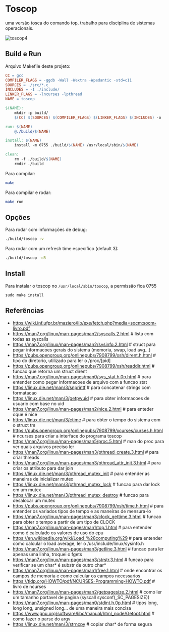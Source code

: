# Toscop
uma versão tosca do comando top,
trabalho para disciplina de sistemas operacionais.

![toscop4](https://user-images.githubusercontent.com/66813406/231803102-dae021aa-228b-4f96-8255-e3e38ff0d919.gif)

## Build e Run

Arquivo Makefile deste projeto:
```Makefile
CC = gcc
COMPILER_FLAGS = -ggdb -Wall -Wextra -Wpedantic -std=c11
SOURCES = ./src/*.c
INCLUDES = -I ./include/
LINKER_FLAGS = -lncurses -lpthread 
NAME = toscop

$(NAME):
	mkdir -p build/
	$(CC) $(SOURCES) $(COMPILER_FLAGS) $(LINKER_FLAGS) $(INCLUDES) -o ./build/$(NAME)

run: $(NAME) 
	@./build/$(NAME)

install: $(NAME)
	install -m 0755 ./build/$(NAME) /usr/local/sbin/$(NAME)

clean:
	rm -f ./build/$(NAME)
	rmdir ./build
```

Para compilar:
```bash
make
```
Para compilar e rodar:
```bash
make run
```

## Opções 
Para rodar com informações de debug:
```bash
./build/toscop -v
```
Para rodar com um refresh time específico (default 3):
```bash
./build/toscop -d5
```

## Install
Para instalar o toscop no `/usr/local/sbin/toscop`, a permissão fica 0755
```console
sudo make install
```

## Referências
- https://wiki.inf.ufpr.br/maziero/lib/exe/fetch.php?media=socm:socm-livro.pdf 
- https://man7.org/linux/man-pages/man2/syscalls.2.html                # lista com todas as syscalls
- https://man7.org/linux/man-pages/man2/sysinfo.2.html                 # struct para pegar informacoes gerais do sistema (memoria, swap, load avg...)
- https://pubs.opengroup.org/onlinepubs/7908799/xsh/dirent.h.html      # tipo do diretorio, utilizado para ler o /proc/[pid] 
- https://pubs.opengroup.org/onlinepubs/7908799/xsh/readdir.html       # funcao que retorna um struct dirent
- https://man7.org/linux/man-pages/man0/sys_stat.h.0p.html             # para entender como pegar informacoes de arquivo com a funcao stat 
- https://linux.die.net/man/3/snprintf                                 # para concatenar strings com formatacao
- https://linux.die.net/man/3/getpwuid                                 # para obter informacoes de usuario com base no uid
- https://man7.org/linux/man-pages/man2/nice.2.html                    # para enteder oque é nice
- https://linux.die.net/man/3/ctime                                    # para obter o tempo do sistema com o struct tm
- https://pubs.opengroup.org/onlinepubs/7908799/xcurses/curses.h.html  # ncurses para criar a interface do programa toscop
- https://man7.org/linux/man-pages/man5/proc.5.html                    # man do proc para ver quais arquivos preciso ler
- https://man7.org/linux/man-pages/man3/pthread_create.3.html          # para criar threads
- https://man7.org/linux/man-pages/man3/pthread_attr_init.3.html       # para criar os atributo para dar join
- https://linux.die.net/man/3/pthread_mutex_init                       # para entender as maneiras de inicializar mutex
- https://linux.die.net/man/3/pthread_mutex_lock                       # funcao para dar lock em um mutex
- https://linux.die.net/man/3/pthread_mutex_destroy                    # funcao para desalocar um mutex 
- https://pubs.opengroup.org/onlinepubs/7908799/xsh/time.h.html        # para entender os variados tipos de tempo e as maneiras de mensura-lo 
- https://man7.org/linux/man-pages/man3/clock_gettime.3.html           # funcao para obter o tempo a partir de um tipo de CLOCK 
- https://man7.org/linux/man-pages/man1/top.1.html                     # para entender como é calculado os valores de uso do cpu
- https://en.wikipedia.org/wiki/Load_%28computing%29                   # para entender como calcular o load average, ler o /usr/include/linux/sysinfo.h
- https://man7.org/linux/man-pages/man3/getline.3.html                 # funcao para ler apenas uma linha, troquei o fgets
- https://man7.org/linux/man-pages/man3/strstr.3.html                  # funcao para verificar se um char* é substr de outro char*
- https://man7.org/linux/man-pages/man1/free.1.html                    # onde encontrar os campos de memoria e como calcular os campos necessarios
- https://tldp.org/HOWTO/pdf/NCURSES-Programming-HOWTO.pdf             # livro de ncurses
- https://man7.org/linux/man-pages/man2/getpagesize.2.html             # como ler um tamanho portavel de pagina (syscall sysconf(_SC_PAGESIZE))
- https://man7.org/linux/man-pages/man0/stdint.h.0p.html               # tipos long, long long, unsigned long... de uma maneira mais concisa
- https://www.gnu.org/software/libc/manual/html_node/Getopt.html       # como fazer o parse do argv 
- https://linux.die.net/man/3/strncpy                                  # copiar char* de forma segura
